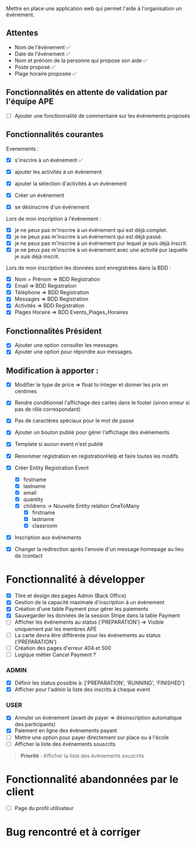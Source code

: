 
Mettre en place une application web qui permet l'aide à l'organisation un événement.

## Attentes
- Nom de l'événement ✅
- Date de l'événement ✅
- Nom et prénom de la personne qui propose son aide ✅
- Poste proposé ✅
- Plage horaire proposée ✅

## Fonctionnalités en attente de validation par l'équipe APE
- [ ] Ajouter une fonctionnalité de commentaire sur les événements proposés

## Fonctionnalités courantes
Evenements :
- [x] s'inscrire à un événement ✅
- [x] ajouter les activités à un événement
- [x] ajouter la sélection d'activités à un événement
- [x] Créer un événement
- [x] se désinscrire d'un événement


Lors de mon inscription à l'événement :
- [x] je ne peux pas m'inscrire à un événement qui est déjà complet.
- [x] je ne peux pas m'inscrire à un événement qui est déjà passé.
- [x] je ne peux pas m'inscrire à un événement pur lequel je suis déjà inscrit.
- [x] je ne peux pas m'inscrire à un événement avec une activité pur laquelle je suis déjà inscrit.

Lors de mon inscription les données sont enregistrées dans la BDD :
- [x] Nom + Prénom => BDD Registration
- [x] Email => BDD Registration
- [x] Téléphone => BDD Registration
- [x] Messages => BDD Registration
- [x] Activités => BDD Registration
- [x] Plages Horaire ⇒ BDD Events_Plages_Horaires

## Fonctionnalités Président
- [X] Ajouter une option consulter les messages
- [X] Ajouter une option pour répondre aux messages.

## Modification à apporter :

  - [x] Modifier le type de price => float to integer et donner les prix en centimes
  - [X] Rendre conditionnel l'affichage des cartes dans le footer (sinon erreur si pas de rôle correspondant)
  - [X] Pas de caractères spéciaux pour le mot de passe
  - [x] Ajouter un bouton publié pour gérer l'affichage des événements
  - [x] Template si aucun event n'est publié
  - [x] Renommer registration en registrationHelp et faire toutes les modifs

  - [x] Créer Entity Registration Event
    - [x] firstname
    - [x] lastname
    - [x] email
    - [x] quantity
    - [x] childrens -> Nouvelle Entity relation OneToMany
      - [x] firstname
      - [x] lastname
      - [x] classroom
  - [x] Inscription aux événements
  - [x] Changer la redirection après l'envoie d'un message homepage au lieu de /contact

# Fonctionnalité à développer
  - [x] Titre et design des pages Admin (Back Office)
  - [x] Gestion de la capacité maximale d'inscription à un événement
  - [x] Création d'une table Payment pour gérer les paiements 
  - [x] Sauvegarder les données de la session Stripe dans la table Payment
  - [ ] Afficher les événements au status ('PREPARATION') => Visible uniquement par les membres APE
  - [ ] La carte devra être différente pour les événements au status ('PREPARATION')
  - [ ] Création des pages d'erreur 404 et 500
  - [ ] Logique métier Cancel Payment ?

### ADMIN
  - [x] Définir les status possible à: ['PREPARATION', 'RUNNING', 'FINISHED']
  - [x] Afficher pour l'admin la liste des inscrits à chaque event

### USER
  - [x] Annuler un événement (avant de payer => désinscription automatique des participants)
  - [x] Paiement en ligne des événements payant
  - [ ] Mettre une option pour payer directement sur place ou à l'école
  - [ ] Afficher la liste des événements souscrits
> __Priorité__ : Afficher la liste des événements souscrits

# Fonctionnalité abandonnées par le client
  - [ ] Page du profil utilisateur

# Bug rencontré et à corriger
